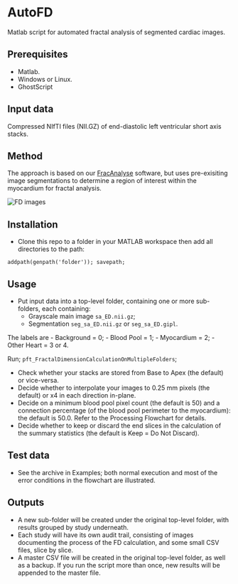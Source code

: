 # AutoFD
Matlab script for automated fractal analysis of segmented cardiac images.

## Prerequisites
- Matlab.
- Windows or Linux.
- GhostScript

## Input data

Compressed NIfTI files (NII.GZ) of end-diastolic left ventricular short axis stacks.

## Method

The approach is based on our [FracAnalyse](https://github.com/UK-Digital-Heart-Project/fracAnalyse) software, 
but uses pre-exisiting image segmentations to determine a region of interest within the myocardium for fractal analysis.  

![FD images](https://github.com/UK-Digital-Heart-Project/AutoFD/blob/master/FD_workflow.png)

## Installation
- Clone this repo to a folder in your MATLAB workspace then add all directories to the path:

```addpath(genpath('folder')); savepath;```

## Usage
- Put input data into a top-level folder, containing one or more sub-folders, each containing:
  - Grayscale main image  ```sa_ED.nii.gz```;
  - Segmentation ```seg_sa_ED.nii.gz``` or ```seg_sa_ED.gipl```.

The labels are
    - Background  = 0;
    - Blood Pool  = 1;
    - Myocardium  = 2;
    - Other Heart = 3 or 4.

Run;
```pft_FractalDimensionCalculationOnMultipleFolders```;

- Check whether your stacks are stored from Base to Apex (the default) or vice-versa.
- Decide whether to interpolate your images to 0.25 mm pixels (the default) or x4 in each direction in-plane.
- Decide on a minimum blood pool pixel count (the default is 50) and a connection percentage (of the blood pool perimeter
  to the myocardium): the default is 50.0. Refer to the Processing Flowchart for details.
- Decide whether to keep or discard the end slices in the calculation of the summary statistics (the default is Keep =
  Do Not Discard).

## Test data
- See the archive in Examples; both normal execution and most of the error conditions in the flowchart are illustrated.

## Outputs
- A new sub-folder will be created under the original top-level folder, with results grouped by study underneath.
- Each study will have its own audit trail, consisting of images documenting the process of the FD calculation,
  and some small CSV files, slice by slice.
- A master CSV file will be created in the original top-level folder, as well as a backup.
  If you run the script more than once, new results will be appended to the master file.
